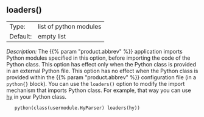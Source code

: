 ---
---
<!-- DISCLAIMER: This file is based on the syslog-ng Open Source Edition documentation https://github.com/balabit/syslog-ng-ose-guides/commit/2f4a52ee61d1ea9ad27cb4f3168b95408fddfdf2 and is used under the terms of The syslog-ng Open Source Edition Documentation License. The file has been modified by Axoflow. -->

## loaders()

|          |                        |
| -------- | ---------------------- |
| Type:    | list of python modules |
| Default: | empty list             |

*Description:* The {{% param "product.abbrev" %}} application imports Python modules specified in this option, before importing the code of the Python class. This option has effect only when the Python class is provided in an external Python file. This option has no effect when the Python class is provided within the {{% param "product.abbrev" %}} configuration file (in a `python{}` block). You can use the `loaders()` option to modify the import mechanism that imports Python class. For example, that way you can use [hy](https://github.com/hylang/hy) in your Python class.

```shell
   python(class(usermodule.HyParser) loaders(hy))
```


